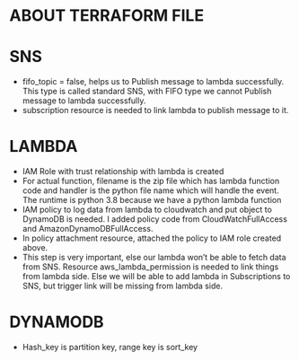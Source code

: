 # ABOUT TERRAFORM FILE

# SNS

- fifo_topic = false, helps us to Publish message to lambda successfully. This type is called standard
SNS, with FIFO type we cannot Publish message to lambda successfully.
- subscription resource is needed to link lambda to publish message to it.

# LAMBDA

- IAM Role with trust relationship with lambda is created
- For actual function, filename is the zip file which has lambda function code
and handler is the python file name which will handle the event. The runtime is python 3.8 
because we have a python lambda function
- IAM policy to log data from lambda to cloudwatch and put object to DynamoDB is needed.
I added policy code from CloudWatchFullAccess and AmazonDynamoDBFullAccess.
- In policy attachment resource, attached the policy to IAM role created above.
- This step is very important, else our lambda won’t be able to fetch data from SNS.
Resource aws_lambda_permission is needed to link things from lambda side.
Else we will be able to add lambda in Subscriptions to SNS, but trigger link will be missing from lambda side.

# DYNAMODB

- Hash_key is partition key, range key is sort_key

